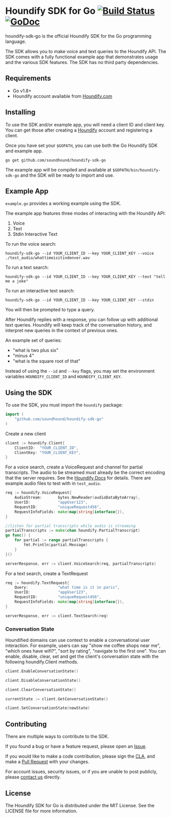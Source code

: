 # Houndify SDK for Go [![Build Status](https://travis-ci.org/soundhound/houndify-sdk-go.svg?branch=master)](https://travis-ci.org/soundhound/houndify-sdk-go) [![GoDoc](https://godoc.org/github.com/soundhound/houndify-sdk-go/houndify?status.svg)](https://godoc.org/github.com/soundhound/houndify-sdk-go/houndify)

houndify-sdk-go is the official Houndify SDK for the Go programming language.

The SDK allows you to make voice and text queries to the Houndify API. The SDK comes with a fully functional example app that demonstrates usage and the various SDK features. The SDK has no third party dependencies.

## Requirements

- Go v1.8+
- Houndify account available from [Houndify.com](https://www.houndify.com)

## Installing

To use the SDK and/or example app, you will need a client ID and client key. You can get those after creating a [Houndify](https://www.houndify.com) account and registering a client.

Once you have set your `$GOPATH`, you can use both the Go Houndify SDK and example app.

```
go get github.com/soundhound/houndify-sdk-go
```

The example app will be compiled and available at `$GOPATH/bin/houndify-sdk-go` and the SDK will be ready to import and use.  

## Example App

`example.go` provides a working example using the SDK.

The example app features three modes of interacting with the Houndify API:

1. Voice
2. Text
3. Stdin Interactive Text

To run the voice search:

```
houndify-sdk-go --id YOUR_CLIENT_ID --key YOUR_CLIENT_KEY --voice ./test_audio/whattimeisitindenver.wav
```

To run a text search:

```
houndify-sdk-go --id YOUR_CLIENT_ID --key YOUR_CLIENT_KEY --text "tell me a joke"
```

To run an interactive text search:

```
houndify-sdk-go --id YOUR_CLIENT_ID --key YOUR_CLIENT_KEY --stdin
```

You will then be prompted to type a query.

After Houndify replies with a response, you can follow up with additional text queries. Houndify will keep track of the conversation history, and interpret new queries in the context of previous ones.

An example set of queries:
 - "what is two plus six"
 - "minus 4"
 - "what is the square root of that"

Instead of using the `--id` and `--key` flags, you may set the environment variables `HOUNDIFY_CLIENT_ID` and `HOUNDIFY_CLIENT_KEY`.

## Using the SDK

To use the SDK, you must import the `houndify` package:

```go
import (
    "github.com/soundhound/houndify-sdk-go"
)
```

Create a new client

```go
client := houndify.Client{
    ClientID:  "YOUR_CLIENT_ID",
    ClientKey: "YOUR_CLIENT_KEY",
}
```

For a voice search, create a VoiceRequest and channel for partial transcripts. The audio to be streamed must already be the correct encoding that the server requires. See the [Houndify Docs](https://www.houndify.com/docs/) for details. There are example audio files to test with in `test_audio`.

```go
req := houndify.VoiceRequest{
    AudioStream:       bytes.NewReader(audioDataByteArray),
    UserID:            "appUser123",
    RequestID:         "uniqueRequest456",
    RequestInfoFields: make(map[string]interface{}),
}

//listen for partial transcripts while audio is streaming
partialTranscripts := make(chan houndify.PartialTranscript)
go func() {
    for partial := range partialTranscripts {
        fmt.Println(partial.Message)
    }
}()

serverResponse, err := client.VoiceSearch(req, partialTranscripts)
```

For a text search, create a TextRequest

```go
req := houndify.TextRequest{
    Query:             "what time is it in paris",
    UserID:            "appUser123",
    RequestID:         "uniqueRequest456",
    RequestInfoFields: make(map[string]interface{}),
}

serverResponse, err := client.TextSearch(req)
```

### Conversation State

Houndified domains can use context to enable a conversational user interaction. For example, users can say "show me coffee shops near me", "which ones have wifi?", "sort by rating", "navigate to the first one". You can enable, disable, clear, set and get the client's conversation state with the following houndify.Client methods.

```go
client.EnableConversationState()

client.DisableConversationState()

client.ClearConversationState()

currentState := client.GetConversationState()

client.SetConversationState(newState)
```

## Contributing

There are multiple ways to contribute to the SDK.

If you found a bug or have a feature request, please open an [Issue](https://github.com/soundhound/houndify-sdk-go/issues).

If you would like to make a code contribution, please sign the [CLA](https://cla-assistant.io/soundhound/houndify-sdk-go), and make a [Pull Request](https://github.com/soundhound/houndify-sdk-go/pulls) with your changes.

For account issues, security issues, or if you are unable to post publicly, please [contact us](https://www.houndify.com/contact) directly.

## License

The Houndify SDK for Go is distributed under the MIT License. See the LICENSE file for more information.
